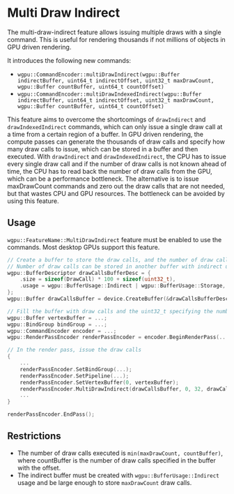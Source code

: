 # Multi Draw Indirect

The multi-draw-indirect feature allows issuing multiple draws with a single command. This is useful for rendering thousands if not millions of objects in GPU driven rendering.

It introduces the following new commands:

- `wgpu::CommandEncoder::multiDrawIndirect(wgpu::Buffer indirectBuffer, uint64_t indirectOffset, uint32_t maxDrawCount, wgpu::Buffer countBuffer, uint64_t countOffset)`
- `wgpu::CommandEncoder::multiDrawIndexedIndirect(wgpu::Buffer indirectBuffer, uint64_t indirectOffset, uint32_t maxDrawCount, wgpu::Buffer countBuffer, uint64_t countOffset)`

This feature aims to overcome the shortcomings of `drawIndirect` and `drawIndexedIndirect` commands, which can only issue a single draw call at a time from a certain region of a buffer.
In GPU driven rendering, the compute passes can generate the thousands of draw calls and specify how many draw calls to issue, which can be stored in a buffer and then executed.
With `drawIndirect` and `drawIndexedIndirect`, the CPU has to issue every single draw call and if the number of draw calls is not known ahead of time, the CPU has to read back the number of draw calls from the GPU, which can be a performance bottleneck.
The alternative is to issue maxDrawCount commands and zero out the draw calls that are not needed, but that wastes CPU and GPU resources.
The bottleneck can be avoided by using this feature.


## Usage

`wgpu::FeatureName::MultiDrawIndirect` feature must be enabled to use the commands. Most desktop GPUs support this feature.

```cpp
// Create a buffer to store the draw calls, and the number of draw calls which is a uint32_t.
// Number of draw calls can be stored in another buffer with indirect usage.
wgpu::BufferDescriptor drawCallsBufferDesc = {
	.size = sizeof(DrawCall) * 100 + sizeof(uint32_t),
	.usage = wgpu::BufferUsage::Indirect | wgpu::BufferUsage::Storage,
};
wgpu::Buffer drawCallsBuffer = device.CreateBuffer(&drawCallsBufferDesc);

// Fill the buffer with draw calls and the uint32_t specifying the number of draw calls ...
wgpu::Buffer vertexBuffer = ...;
wgpu::BindGroup bindGroup = ...;
wgpu::CommandEncoder encoder = ...;
wgpu::RenderPassEncoder renderPassEncoder = encoder.BeginRenderPass(...);

// In the render pass, issue the draw calls
{
	...
	renderPassEncoder.SetBindGroup(...);
	renderPassEncoder.SetPipeline(...);
	renderPassEncoder.SetVertexBuffer(0, vertexBuffer);
	renderPassEncoder.MultiDrawIndirect(drawCallsBuffer, 0, 32, drawCallsBuffer, 1024);
	...
}

renderPassEncoder.EndPass();
```

## Restrictions

- The number of draw calls executed is `min(maxDrawCount, countBuffer)`, where countBuffer is the number of draw calls specified in the buffer with the offset.
- The indirect buffer must be created with `wgpu::BufferUsage::Indirect` usage and be large enough to store `maxDrawCount` draw calls.